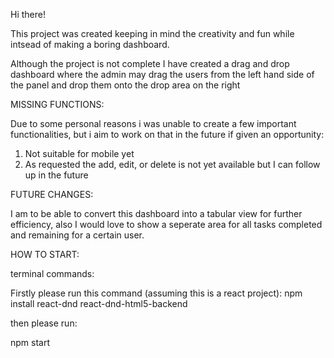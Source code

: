 Hi there! 

This project was created keeping in mind the creativity and fun while intsead of making a boring dashboard.

Although the project is not complete I have created a drag and drop dashboard where the admin may drag the users from the left hand side of the panel and drop them onto the drop area on the right

MISSING FUNCTIONS:

Due to some personal reasons i was unable to create a few important functionalities, but i aim to work on that in the future if given an opportunity:

1) Not suitable for mobile yet
2) As requested the add, edit, or delete is not yet available but I can follow up in the future

FUTURE CHANGES:

I am to be able to convert this dashboard into a tabular view for further efficiency, also I would love to show a seperate area for all tasks completed and remaining for a certain user.


HOW TO START:

terminal commands: 

Firstly please run this command (assuming this is a react project):
npm install react-dnd react-dnd-html5-backend

then please run:

npm start